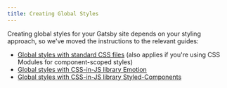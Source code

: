 ```yaml
---
title: Creating Global Styles
---
```


Creating global styles for your Gatsby site depends on your styling approach, so we've moved the instructions to the relevant guides:

- [Global styles with standard CSS files](/docs/global-css) (also applies if you're using CSS Modules for component-scoped styles)
- [Global styles with CSS-in-JS library Emotion](/docs/emotion)
- [Global styles with CSS-in-JS library Styled-Components](/docs/styled-components)
